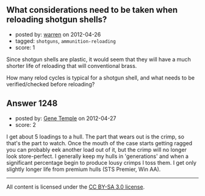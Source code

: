 ## What considerations need to be taken when reloading shotgun shells?

- posted by: [warren](https://stackexchange.com/users/-1/143-warren) on 2012-04-26
- tagged: `shotguns`, `ammunition-reloading`
- score: 1

Since shotgun shells are plastic, it would seem that they will have a much shorter life of reloading that will conventional brass.

How many relod cycles is typical for a shotgun shell, and what needs to be verified/checked before reloading?


## Answer 1248

- posted by: [Gene Temple](https://stackexchange.com/users/-1/254-gene-temple) on 2012-04-27
- score: 2

I get about 5 loadings to a hull.  The part that wears out is the crimp, so that's the part to watch.  Once the mouth of the case starts getting ragged you can probably eek another load out of it, but the crimp will no longer look store-perfect.  I generally keep my hulls in 'generations' and when a significant percentage begin to produce lousy crimps I toss them.  I get only slightly longer life from premium hulls (STS Premier, Win AA).



---

All content is licensed under the [CC BY-SA 3.0 license](https://creativecommons.org/licenses/by-sa/3.0/).
